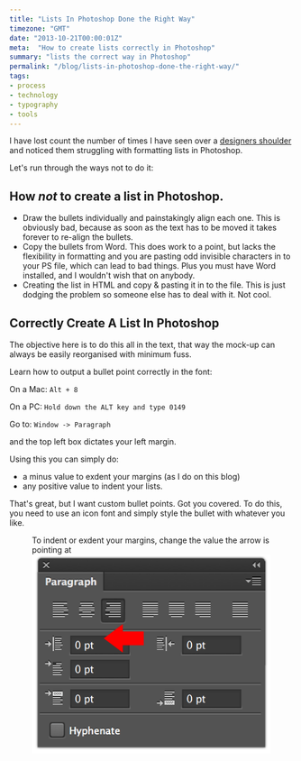 ```yaml
---
title: "Lists In Photoshop Done the Right Way"
timezone: "GMT"
date: "2013-10-21T00:00:01Z"
meta:  "How to create lists correctly in Photoshop"
summary: "lists the correct way in Photoshop"
permalink: "/blog/lists-in-photoshop-done-the-right-way/"
tags:
- process
- technology
- typography
- tools
---
```

I have lost count the number of times I have seen over a [designers shoulder](https://hoveringartdirectors.tumblr.com) and noticed them struggling with formatting lists in Photoshop.

Let's run through the ways not to do it:

## How *not* to create a list in Photoshop.

- Draw the bullets individually and painstakingly align each one. This is obviously bad, because as soon as the text has to be moved it takes forever to re-align the bullets.
- Copy the bullets from Word. This does work to a point, but lacks the flexibility in formatting and you are pasting odd invisible characters in to your PS file, which can lead to bad things. Plus you must have Word installed, and I wouldn't wish that on anybody.
- Creating the list in HTML and copy &amp; pasting it in to the file. This is just dodging the problem so someone else has to deal with it. Not cool.

## Correctly Create A List In Photoshop

The objective here is to do this all in the text, that way the mock-up can always be easily reorganised with minimum fuss.

Learn how to output a bullet point correctly in the font:

On a Mac:  <code>Alt + 8</code>

On a PC:  <code>Hold down the ALT key and type 0149</code>

Go to: <code>Window -> Paragraph</code>

 and the top left box dictates your left margin.

Using this you can simply do:

  - a minus value to exdent your margins (as I do on this blog)
  - any positive value to indent your lists.

That's great, but I want custom bullet points. Got you covered. To do this, you need to use an icon font and simply style the bullet with whatever you like.

<figure>
  <figcaption>To indent or exdent your margins, change the value the arrow is pointing at</figcaption>
  <img src="/images/blog/2013-10-21/paragraph-panel.png" alt="The paragraph panel in Photoshop" />
</figure>
